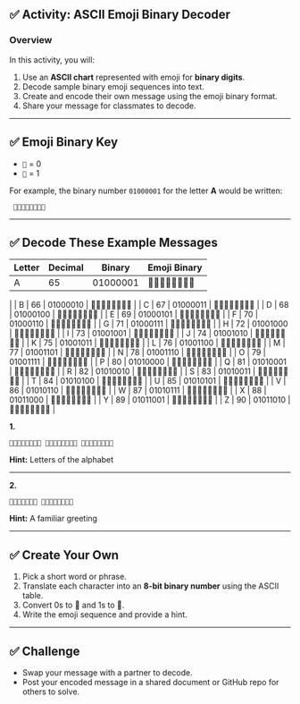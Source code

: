 ## ✅ **Activity: ASCII Emoji Binary Decoder**

### **Overview**

In this activity, you will:

1. Use an **ASCII chart** represented with emoji for **binary digits**.
2. Decode sample binary emoji sequences into text.
3. Create and encode their own message using the emoji binary format.
4. Share your message for classmates to decode.

---

## ✅ **Emoji Binary Key**

* `🍎` = 0
* `🍌` = 1

For example, the binary number `01000001` for the letter **A** would be written:

```
 🍎🍌🍎🍎🍎🍎🍎🍌
```

---

## ✅ **Decode These Example Messages**

| Letter | Decimal | Binary   | Emoji Binary     |
| ------ | ------- | -------- | ---------------- |
| A      | 65      | 01000001 | 🍎🍌🍎🍎🍎🍎🍎🍌
 |
| B      | 66      | 01000010 | 🍎🍌🍎🍎🍎🍎🍌🍎 |
| C      | 67      | 01000011 | 🍎🍌🍎🍎🍎🍎🍌🍌 |
| D      | 68      | 01000100 | 🍎🍌🍎🍎🍎🍌🍎🍎 |
| E      | 69      | 01000101 | 🍎🍌🍎🍎🍎🍌🍎🍌 |
| F      | 70      | 01000110 | 🍎🍌🍎🍎🍎🍌🍌🍎 |
| G      | 71      | 01000111 | 🍎🍌🍎🍎🍎🍌🍌🍌 |
| H      | 72      | 01001000 | 🍎🍌🍎🍎🍌🍎🍎🍎 |
| I      | 73      | 01001001 | 🍎🍌🍎🍎🍌🍎🍎🍌 |
| J      | 74      | 01001010 | 🍎🍌🍎🍎🍌🍎🍌🍎 |
| K      | 75      | 01001011 | 🍎🍌🍎🍎🍌🍎🍌🍌 |
| L      | 76      | 01001100 | 🍎🍌🍎🍎🍌🍌🍎🍎 |
| M      | 77      | 01001101 | 🍎🍌🍎🍎🍌🍌🍎🍌 |
| N      | 78      | 01001110 | 🍎🍌🍎🍎🍌🍌🍌🍎 |
| O      | 79      | 01001111 | 🍎🍌🍎🍎🍌🍌🍌🍌 |
| P      | 80      | 01010000 | 🍎🍌🍎🍌🍎🍎🍎🍎 |
| Q      | 81      | 01010001 | 🍎🍌🍎🍌🍎🍎🍎🍌 |
| R      | 82      | 01010010 | 🍎🍌🍎🍌🍎🍎🍌🍎 |
| S      | 83      | 01010011 | 🍎🍌🍎🍌🍎🍎🍌🍌 |
| T      | 84      | 01010100 | 🍎🍌🍎🍌🍎🍌🍎🍎 |
| U      | 85      | 01010101 | 🍎🍌🍎🍌🍎🍌🍎🍌 |
| V      | 86      | 01010110 | 🍎🍌🍎🍌🍎🍌🍌🍎 |
| W      | 87      | 01010111 | 🍎🍌🍎🍌🍎🍌🍌🍌 |
| X      | 88      | 01011000 | 🍎🍌🍎🍌🍌🍎🍎🍎 |
| Y      | 89      | 01011001 | 🍎🍌🍎🍌🍌🍎🍎🍌 |
| Z      | 90      | 01011010 | 🍎🍌🍎🍌🍌🍎🍌🍎 |


**1.**

```
🍎🍌🍎🍎🍎🍎🍎🍌 🍎🍌🍎🍎🍎🍎🍌🍎 🍎🍌🍎🍎🍎🍎🍌🍌
```

**Hint:** Letters of the alphabet


---

**2.**

```
🍎🍌🍎🍎🍎🍎🍎 🍎🍌🍎🍎🍌🍎🍎🍌
```

**Hint:** A familiar greeting

---

## ✅ **Create Your Own**

1. Pick a short word or phrase.
2. Translate each character into an **8-bit binary number** using the ASCII table.
3. Convert 0s to 🍎 and 1s to 🍌.
4. Write the emoji sequence and provide a hint.

---

## ✅ **Challenge**

* Swap your message with a partner to decode.
* Post your encoded message in a shared document or GitHub repo for others to solve.

